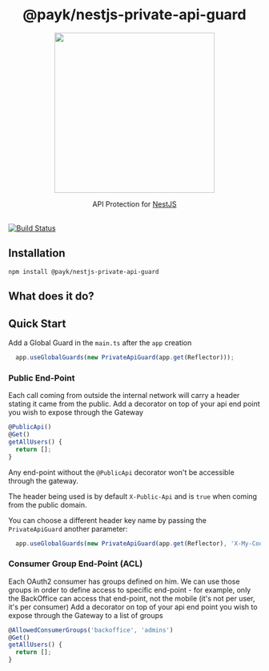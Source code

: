 <h1 align="center">
@payk/nestjs-private-api-guard
</h1>
<p align="center">
  <a href="http://nestjs.com"><img src="https://nestjs.com/img/logo_text.svg" width="320" /></a>
</p>

<p align="center">
 API Protection for <a href="https://github.com/nestjs/nest">NestJS</a>
  <br /><br />

  [![Build Status](https://dev.azure.com/payk/PayK%20Public/_apis/build/status/pay-k.nestjs-response-utils?branchName=master)](https://dev.azure.com/payk/PayK%20Public/_build/latest?definitionId=12&branchName=master)

## Installation
```
npm install @payk/nestjs-private-api-guard
```


## What does it do?

## Quick Start
Add a Global Guard
in the `main.ts` after the `app` creation
```ts
  app.useGlobalGuards(new PrivateApiGuard(app.get(Reflector)));
```

### Public End-Point
Each call coming from outside the internal network will carry a header stating it came from the public.
Add a decorator on top of your api end point you wish to expose through the Gateway
```ts
@PublicApi()
@Get()
getAllUsers() {
  return [];
}
```

Any end-point without the `@PublicApi` decorator won't be accessible through the gateway.

The header being used is by default `X-Public-Api` and is `true` when coming from the public domain.

You can choose a different header key name by passing the `PrivateApiGuard` another parameter:
```ts
  app.useGlobalGuards(new PrivateApiGuard(app.get(Reflector), 'X-My-Cool-Public'));
```

### Consumer Group End-Point (ACL)
Each OAuth2 consumer has groups defined on him. We can use those groups in order to define access to specific end-point - for example, only the BackOffice can access that end-point, not the mobile (it's not per user, it's per consumer)
Add a decorator on top of your api end point you wish to expose through the Gateway to a list of groups
```ts
@AllowedConsumerGroups('backoffice', 'admins')
@Get()
getAllUsers() {
  return [];
}
```

